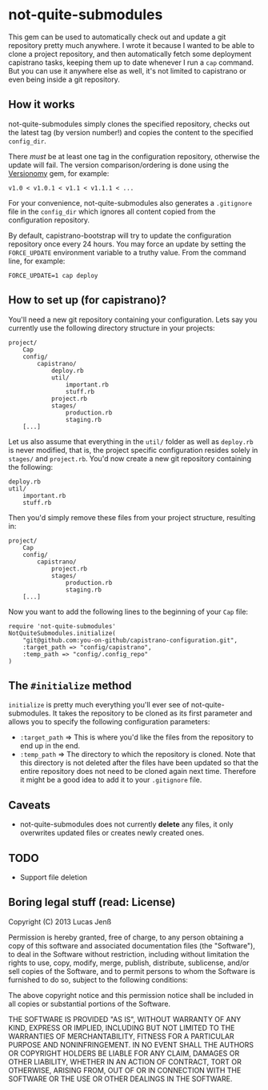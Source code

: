 # not-quite-submodules

This gem can be used to automatically check out and update a git repository pretty much anywhere. I wrote it because I wanted to be able to clone a project repository, and then automatically fetch some deployment capistrano tasks, keeping them up to date whenever I run a `cap` command. But you can use it anywhere else as well, it's not limited to capistrano or even being inside a git repository.



## How it works

not-quite-submodules simply clones the specified repository, checks out the latest tag (by version number!) and copies the content to the specified `config_dir`.

There _must_ be at least one tag in the configuration repository, otherwise the update will fail. The version comparison/ordering is done using the [Versionomy](https://github.com/dazuma/versionomy) gem, for example:

    v1.0 < v1.0.1 < v1.1 < v1.1.1 < ...

For your convenience, not-quite-submodules also generates a `.gitignore` file in the `config_dir` which ignores all content copied from the configuration repository.

By default, capistrano-bootstrap will try to update the configuration repository once every 24 hours. You may force an update by setting the `FORCE_UPDATE` environment variable to a truthy value. From the command line, for example:

    FORCE_UPDATE=1 cap deploy



## How to set up (for capistrano)?

You'll need a new git repository containing your configuration. Lets say you currently use the following directory structure in your projects:

    project/
        Cap
        config/
            capistrano/
                deploy.rb
                util/
                    important.rb
                    stuff.rb
                project.rb
                stages/
                    production.rb
                    staging.rb
        [...]

Let us also assume that everything in the `util/` folder as well as `deploy.rb` is never modified, that is, the project specific configuration resides solely in `stages/` and `project.rb`. You'd now create a new git repository containing the following:

    deploy.rb
    util/
        important.rb
        stuff.rb

Then you'd simply remove these files from your project structure, resulting in:

    project/
        Cap
        config/
            capistrano/
                project.rb
                stages/
                    production.rb
                    staging.rb
        [...]

Now you want to add the following lines to the beginning of your `Cap` file:

    require 'not-quite-submodules'
    NotQuiteSubmodules.initialize(
        "git@github.com:you-on-github/capistrano-configuration.git",
        :target_path => "config/capistrano",
        :temp_path => "config/.config_repo"
    )



## The `#initialize` method

`initialize` is pretty much everything you'll ever see of not-quite-submodules. It takes the repository to be cloned as its first parameter and allows you to specify the following configuration parameters:

* `:target_path` => This is where you'd like the files from the repository to end up in the end.
* `:temp_path` => The directory to which the repository is cloned. Note that this directory is not deleted after the files have been updated so that the entire repository does not need to be cloned again next time. Therefore it might be a good idea to add it to your `.gitignore` file.



## Caveats

* not-quite-submodules does not currently **delete** any files, it only overwrites updated files or creates newly created ones.



## TODO

* Support file deletion




## Boring legal stuff (read: License)

Copyright (C) 2013 Lucas Jenß

Permission is hereby granted, free of charge, to any person obtaining a copy of this software and associated documentation files (the "Software"), to deal in the Software without restriction, including without limitation the rights to use, copy, modify, merge, publish, distribute, sublicense, and/or sell copies of the Software, and to permit persons to whom the Software is furnished to do so, subject to the following conditions:

The above copyright notice and this permission notice shall be included in all copies or substantial portions of the Software.

THE SOFTWARE IS PROVIDED "AS IS", WITHOUT WARRANTY OF ANY KIND, EXPRESS OR IMPLIED, INCLUDING BUT NOT LIMITED TO THE WARRANTIES OF MERCHANTABILITY, FITNESS FOR A PARTICULAR PURPOSE AND NONINFRINGEMENT. IN NO EVENT SHALL THE AUTHORS OR COPYRIGHT HOLDERS BE LIABLE FOR ANY CLAIM, DAMAGES OR OTHER LIABILITY, WHETHER IN AN ACTION OF CONTRACT, TORT OR OTHERWISE, ARISING FROM, OUT OF OR IN CONNECTION WITH THE SOFTWARE OR THE USE OR OTHER DEALINGS IN THE SOFTWARE.



